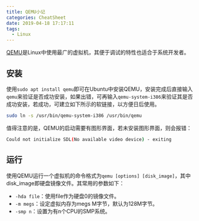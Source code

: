 ```yaml
---
title: QEMU小记
categories: CheatSheet
date: 2019-04-18 17:17:11
tags:
  - Linux
---
```


[QEMU](https://www.qemu.org/)是Linux中使用最广的虚拟机，其便于调试的特性也适合于系统开发者。

## 安装

使用`sudo apt install qemu`即可在Ubuntu中安装QEMU，安装完成后直接输入`qemu`来验证是否成功安装，如果出错，可再输入`qemu-system-i386`来验证其是否成功安装，若成功，可建立如下所示的软链接，以方便日后使用。

```bash
sudo ln -s /usr/bin/qemu-system-i386 /usr/bin/qemu
```

值得注意的是，QEMU的启动需要有图形界面，若未安装图形界面，则会报错：

```bash
Could not initialize SDL(No available video device) - exiting
```
<!--more-->
## 运行

使用QEMU运行一个虚拟机的命令格式为`qemu [options] [disk_image]`，其中disk_image即硬盘镜像文件。其常用的参数如下：

- `-hda file`：使用file作为硬盘0的镜像文件。
- `-m megs`：设定虚拟内存为megs M字节，默认为128M字节。
- `-smp n`：设置为有n个CPU的SMP系统。
